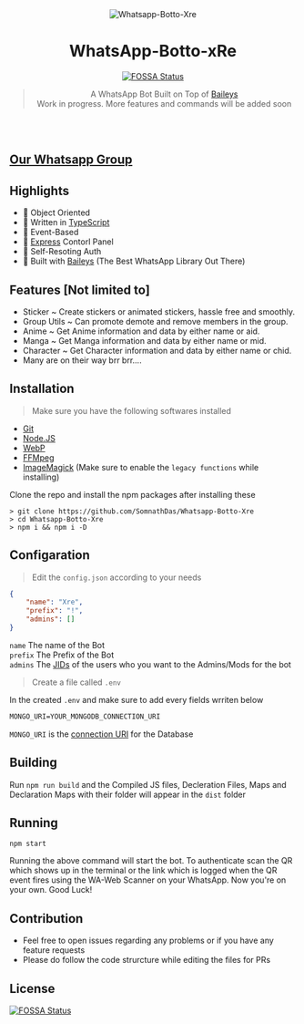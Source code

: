 <div align="center">
<img src="https://i.ibb.co/F3sc7Nb/Purple-Music-Store-Etsy-Banner.png" alt="Whatsapp-Botto-Xre" border="0">

# **WhatsApp-Botto-xRe**
[![FOSSA Status](https://app.fossa.com/api/projects/git%2Bgithub.com%2FSomnathDas%2FWhatsapp-Botto-Xre.svg?type=shield)](https://app.fossa.com/projects/git%2Bgithub.com%2FSomnathDas%2FWhatsapp-Botto-Xre?ref=badge_shield)

> A WhatsApp Bot Built on Top of [Baileys](https://github.com/adiwajshing/baileys) <br>
> Work in progress. More features and commands will be added soon
</div><br/>
<br/>

## [Our Whatsapp Group](https://chat.whatsapp.com/JykPXBsyo6Z0TqEJcABZ2b)

## Highlights
- 💖 Object Oriented 
- 💙 Written in [TypeScript](https://www.typescriptlang.org/)
- 💛 Event-Based 
- 💚 [Express](https://expressjs.com/) Contorl Panel
- 💜 Self-Resoting Auth
- 💝 Built with [Baileys](https://github.com/adiwajshing/baileys) (The Best WhatsApp Library Out There) 

## Features [Not limited to]
- Sticker ~ Create stickers or animated stickers, hassle free and smoothly.
- Group Utils ~ Can promote demote and remove members in the group.
- Anime ~ Get Anime information and data by either name or aid.
- Manga ~ Get Manga information and data by either name or mid.
- Character ~ Get Character information and data by either name or chid.
- Many are on their way brr brr....

## Installation 

> Make sure you have the following softwares installed
- [Git](https://git-scm.com/)
- [Node.JS](https://nodejs.org/en/)
- [WebP](https://developers.google.com/speed/webp/download)
- [FFMpeg](https://ffmpeg.org/download.html)
- [ImageMagick](https://imagemagick.org/index.php) (Make sure to enable the `legacy functions` while installing)

Clone the repo and install the npm packages after installing these
```SH
> git clone https://github.com/SomnathDas/Whatsapp-Botto-Xre
> cd Whatsapp-Botto-Xre
> npm i && npm i -D
```

## Configaration
> Edit the `config.json` according to your needs
```JSON
{
    "name": "Xre",
    "prefix": "!",
    "admins": []
}
```
`name` The name of the Bot <br>
`prefix` The Prefix of the Bot <br>
`admins` The [JIDs](https://adiwajshing.github.io/Baileys/interfaces/wauser.html#jid) of the users who you want to the Admins/Mods for the bot

> Create a file called `.env` 

In the created `.env` and make sure to add every fields wrriten below
```txt
MONGO_URI=YOUR_MONGODB_CONNECTION_URI
```
`MONGO_URI` is the [connection URI](https://docs.mongodb.com/manual/reference/connection-string/) for the Database

## Building

Run `npm run build` and the Compiled JS files, Decleration Files, Maps and Declaration Maps with their folder will appear in the `dist` folder

## Running

```SH
npm start
```
Running the above command will start the bot. 
To authenticate scan the QR which shows up in the terminal or the link which is logged when the QR event fires using the WA-Web Scanner on your WhatsApp.
Now you're on your own. Good Luck!

## Contribution

+ Feel free to open issues regarding any problems or if you have any feature requests
+ Please do follow the code strurcture while editing the files for PRs





## License
[![FOSSA Status](https://app.fossa.com/api/projects/git%2Bgithub.com%2FSomnathDas%2FWhatsapp-Botto-Xre.svg?type=large)](https://app.fossa.com/projects/git%2Bgithub.com%2FSomnathDas%2FWhatsapp-Botto-Xre?ref=badge_large)
